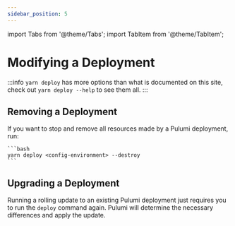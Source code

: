 ```yaml
---
sidebar_position: 5
---
```


import Tabs from '@theme/Tabs';
import TabItem from '@theme/TabItem';

# Modifying a Deployment

:::info
`yarn deploy` has more options than what is documented on this site, check out `yarn deploy --help` to see them all.
:::

## Removing a Deployment

If you want to stop and remove all resources made by a Pulumi deployment, run:

    ```bash
    yarn deploy <config-environment> --destroy
    ```

## Upgrading a Deployment

Running a rolling update to an existing Pulumi deployment just requires you to run the `deploy` command again. Pulumi will determine the necessary differences and apply the update.
